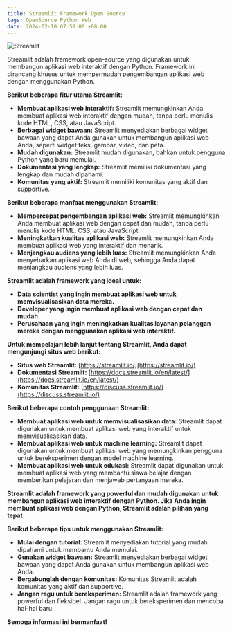 ```yaml
---
title: Streamlit Framework Open Source
tags: OpenSource Python Web
date: 2024-02-10 07:58:00 +08:00
---
```

![Streamlit](https://encrypted-tbn0.gstatic.com/images?q=tbn:ANd9GcTZ90nmtRzBbC9Wc6RfGTlQKqRXourI5UO80A&usqp=CAU)

Streamlit adalah framework open-source yang digunakan untuk membangun aplikasi web interaktif dengan Python. Framework ini dirancang khusus untuk mempermudah pengembangan aplikasi web dengan menggunakan Python.



<!--more-->


**Berikut beberapa fitur utama Streamlit:**

* **Membuat aplikasi web interaktif:** Streamlit memungkinkan Anda membuat aplikasi web interaktif dengan mudah, tanpa perlu menulis kode HTML, CSS, atau JavaScript.
* **Berbagai widget bawaan:** Streamlit menyediakan berbagai widget bawaan yang dapat Anda gunakan untuk membangun aplikasi web Anda, seperti widget teks, gambar, video, dan peta.
* **Mudah digunakan:** Streamlit mudah digunakan, bahkan untuk pengguna Python yang baru memulai.
* **Dokumentasi yang lengkap:** Streamlit memiliki dokumentasi yang lengkap dan mudah dipahami.
* **Komunitas yang aktif:** Streamlit memiliki komunitas yang aktif dan supportive.

**Berikut beberapa manfaat menggunakan Streamlit:**

* **Mempercepat pengembangan aplikasi web:** Streamlit memungkinkan Anda membuat aplikasi web dengan cepat dan mudah, tanpa perlu menulis kode HTML, CSS, atau JavaScript.
* **Meningkatkan kualitas aplikasi web:** Streamlit memungkinkan Anda membuat aplikasi web yang interaktif dan menarik.
* **Menjangkau audiens yang lebih luas:** Streamlit memungkinkan Anda menyebarkan aplikasi web Anda di web, sehingga Anda dapat menjangkau audiens yang lebih luas.

**Streamlit adalah framework yang ideal untuk:**

* **Data scientist yang ingin membuat aplikasi web untuk memvisualisasikan data mereka.**
* **Developer yang ingin membuat aplikasi web dengan cepat dan mudah.**
* **Perusahaan yang ingin meningkatkan kualitas layanan pelanggan mereka dengan menggunakan aplikasi web interaktif.**

**Untuk mempelajari lebih lanjut tentang Streamlit, Anda dapat mengunjungi situs web berikut:**

* **Situs web Streamlit:** [https://streamlit.io/](https://streamlit.io/)
* **Dokumentasi Streamlit:** [https://docs.streamlit.io/en/latest/](https://docs.streamlit.io/en/latest/)
* **Komunitas Streamlit:** [https://discuss.streamlit.io/](https://discuss.streamlit.io/)

**Berikut beberapa contoh penggunaan Streamlit:**

* **Membuat aplikasi web untuk memvisualisasikan data:** Streamlit dapat digunakan untuk membuat aplikasi web yang interaktif untuk memvisualisasikan data.
* **Membuat aplikasi web untuk machine learning:** Streamlit dapat digunakan untuk membuat aplikasi web yang memungkinkan pengguna untuk bereksperimen dengan model machine learning.
* **Membuat aplikasi web untuk edukasi:** Streamlit dapat digunakan untuk membuat aplikasi web yang membantu siswa belajar dengan memberikan pelajaran dan menjawab pertanyaan mereka.

**Streamlit adalah framework yang powerful dan mudah digunakan untuk membangun aplikasi web interaktif dengan Python. Jika Anda ingin membuat aplikasi web dengan Python, Streamlit adalah pilihan yang tepat.**

**Berikut beberapa tips untuk menggunakan Streamlit:**

* **Mulai dengan tutorial:** Streamlit menyediakan tutorial yang mudah dipahami untuk membantu Anda memulai.
* **Gunakan widget bawaan:** Streamlit menyediakan berbagai widget bawaan yang dapat Anda gunakan untuk membangun aplikasi web Anda.
* **Bergabunglah dengan komunitas:** Komunitas Streamlit adalah komunitas yang aktif dan supportive.
* **Jangan ragu untuk bereksperimen:** Streamlit adalah framework yang powerful dan fleksibel. Jangan ragu untuk bereksperimen dan mencoba hal-hal baru.

**Semoga informasi ini bermanfaat!**

